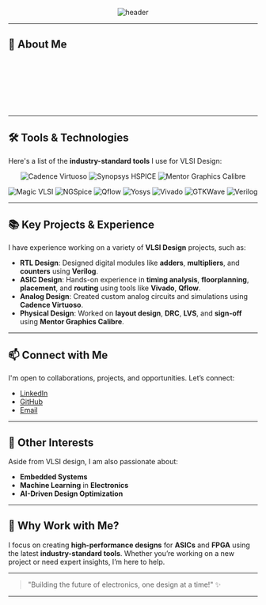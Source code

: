 <!-- Banner -->
<p align="center">
  <img src="https://capsule-render.vercel.app/api?type=waving&color=0:00c6ff,100:0072ff&height=250&section=header&text=Pravin%20|%20VLSI%20Designer&fontSize=50&fontColor=ffffff" alt="header"/>
</p>


---

## 🎯 **About Me**

<p align="center">
  <span style="font-size: 24px; color: #1E90FF; animation: fadeIn 3s ease-in-out infinite;">I'm a VLSI Design Student trained in 🇹🇼 Taiwan</span><br>
  <span style="font-size: 18px; color: #333; animation: fadeIn 5s ease-in-out infinite;">With a strong foundation in digital circuits, I specialize in ASIC design, and Full custom IC design.</span>
</p>

---

## 🛠️ **Tools & Technologies**

Here's a list of the **industry-standard tools** I use for VLSI Design:

<p align="center">
  <img src="https://img.shields.io/badge/Cadence%20Virtuoso-FF5733?style=for-the-badge" alt="Cadence Virtuoso"/>
  <img src="https://img.shields.io/badge/Synopsys%20HSPICE-9C27B0?style=for-the-badge" alt="Synopsys HSPICE"/>
  <img src="https://img.shields.io/badge/Mentor%20Graphics%20Calibre-00BCD4?style=for-the-badge" alt="Mentor Graphics Calibre"/>
</p>

<p align="center">
  <img src="https://img.shields.io/badge/NCSU 15nm PDK%20-8BC34A?style=for-the-badge" alt="Magic VLSI"/>
  <img src="https://img.shields.io/badge/Transistor level design-FF9800?style=for-the-badge" alt="NGSpice"/>
  <img src="https://img.shields.io/badge/PDK Enviroinment setup-673AB7?style=for-the-badge" alt="Qflow"/>
   <img src="https://img.shields.io/badge/Linux-2196F3?style=for-the-badge" alt="Yosys"/>
  <img src="https://img.shields.io/badge/Vivado-FFC107?style=for-the-badge" alt="Vivado"/>
  <img src="https://img.shields.io/badge/GTKWave-009688?style=for-the-badge" alt="GTKWave"/>
  <img src="https://img.shields.io/badge/Verilog-4CAF50?style=for-the-badge" alt="Verilog"/>
</p>

---

## 📚 **Key Projects & Experience**

I have experience working on a variety of **VLSI Design** projects, such as:

- **RTL Design**: Designed digital modules like **adders**, **multipliers**, and **counters** using **Verilog**.
- **ASIC Design**: Hands-on experience in **timing analysis**, **floorplanning**, **placement**, and **routing** using tools like **Vivado**, **Qflow**.
- **Analog Design**: Created custom analog circuits and simulations using **Cadence Virtuoso**.
- **Physical Design**: Worked on **layout design**, **DRC**, **LVS**, and **sign-off** using **Mentor Graphics Calibre**.

---

## 📫 **Connect with Me**

I'm open to collaborations, projects, and opportunities. Let’s connect:

- [LinkedIn](https://www.linkedin.com/in/your-profile)
- [GitHub](https://github.com/your-username)
- [Email](mailto:your-pravinpravin9865@gmail.com)

---

## 🚀 **Other Interests**

Aside from VLSI design, I am also passionate about:

- **Embedded Systems**
- **Machine Learning** in **Electronics**
- **AI-Driven Design Optimization**

---

## 🌟 **Why Work with Me?**

I focus on creating **high-performance designs** for **ASICs** and **FPGA** using the latest **industry-standard tools**. Whether you’re working on a new project or need expert insights, I’m here to help.

---

> "Building the future of electronics, one design at a time!" ✨

---

<style>
@keyframes slide {
  0% { color: #1E90FF; transform: translateX(-10px); }
  50% { color: #00BFFF; transform: translateX(10px); }
  100% { color: #1E90FF; transform: translateX(-10px); }
}

@keyframes fadeIn {
  0% { opacity: 0; }
  100% { opacity: 1; }
}
</style>
